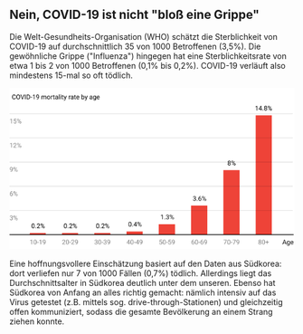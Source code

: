 ## Nein, COVID-19 ist nicht "bloß eine Grippe"

Die Welt-Gesundheits-Organisation (WHO) schätzt die Sterblichkeit von COVID-19 auf durchschnittlich 35 von 1000 Betroffenen (3,5%). Die gewöhnliche Grippe ("Influenza") hingegen hat eine Sterblichkeitsrate von etwa 1 bis 2 von 1000 Betroffenen (0,1% bis 0,2%). COVID-19 verläuft also mindestens 15-mal so oft tödlich. 

![Chart showing COVID-19's mortality rate tops at 14.8% on adults over 80 years old, and is less than 1% on people under 50](images/mortality-rate-by-age.svg)

Eine hoffnungsvollere Einschätzung basiert auf den Daten aus Südkorea: dort
verliefen nur 7 von 1000 Fällen (0,7%) tödlich. Allerdings liegt das Durchschnittsalter in Südkorea deutlich unter dem unseren. 
Ebenso hat Südkorea von Anfang an alles richtig gemacht: nämlich intensiv auf das Virus getestet (z.B. mittels sog. drive-through-Stationen) und gleichzeitig offen kommuniziert, sodass die gesamte Bevölkerung an einem Strang ziehen konnte.
